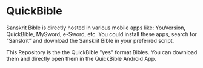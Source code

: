 # QuickBible

Sanskrit Bible is directly hosted in various mobile apps like: YouVersion, QuickBible, MySword, e-Sword, etc. You could install these apps, search for “Sanskrit” and download the Sanskrit Bible in your preferred script.

This Repository is the the QuickBible "yes" format Bibles.
You can download them and directly open them in the QuickBible Android App.
